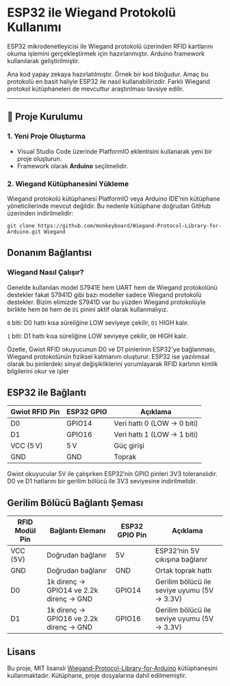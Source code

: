 # ESP32 ile Wiegand Protokolü Kullanımı

ESP32 mikrodenetleyicisi ile Wiegand protokolü üzerinden RFID kartlarını okuma işlemini gerçekleştirmek için hazırlanmıştır. Arduino framework kullanılarak geliştirilmiştir.


Ana kod yapay zekaya hazırlatılmıştır. Örnek bir kod bloğudur. Amaç bu protokolü en basit haliyle ESP32 ile nasıl kullanabilirizdir. Farklı Wiegand protokol kütüphaneleri de mevcuttur araştırılması tavsiye edilir.

---

## 🔧 Proje Kurulumu

### 1. Yeni Proje Oluşturma

- Visual Studio Code üzerinde PlatformIO eklentisini kullanarak yeni bir proje oluşturun.
- Framework olarak **Arduino** seçilmelidir.

### 2. Wiegand Kütüphanesini Yükleme

Wiegand protokolü kütüphanesi PlatformIO veya Arduino IDE’nin kütüphane yöneticilerinde mevcut değildir. Bu nedenle kütüphane doğrudan GitHub üzerinden indirilmelidir:

`git clone https://github.com/monkeyboard/Wiegand-Protocol-Library-for-Arduino.git Wiegand`

## Donanım Bağlantısı

### Wiegand Nasıl Çalışır?

Genelde kullanılan model S7941E hem UART hem de Wiegand protokolünü destekler fakat S7941D gibi bazı modeller sadece Wiegand protokolü destekler. Bizim elimizde S7941D var bu yüzden Wiegand protokolüyle birlikte hem `D0` hem de `D1` pinini aktif olarak kullanmalıyız.

`0` biti: D0 hattı kısa süreliğine LOW seviyeye çekilir, `D1` HIGH kalır.

`1` biti: D1 hattı kısa süreliğine LOW seviyeye çekilir, `D0` HIGH kalır.

Özetle, Gwiot RFID okuyucunun D0 ve D1 pinlerinin ESP32'ye bağlanması, Wiegand protokolünün fiziksel katmanını oluşturur. ESP32 ise yazılımsal olarak bu pinlerdeki sinyal değişikliklerini yorumlayarak RFID kartının kimlik bilgilerini okur ve işler

## ESP32 ile Bağlantı

| Gwiot RFID Pin | ESP32 GPIO | Açıklama                    |
| -------------- | ---------- | --------------------------- |
| D0             | GPIO14     | Veri hattı 0 (LOW → 0 biti) |
| D1             | GPIO16     | Veri hattı 1 (LOW → 1 biti) |
| VCC (5 V)      | 5 V        | Güç girişi                  |
| GND            | GND        | Toprak                      |

Gwiot okuyucular 5V ile çalışırken ESP32’nin GPIO pinleri 3V3 toleranslıdır. D0 ve D1 hatlarını bir gerilim bölücü ile 3V3 seviyesine indirilmelidir.

## Gerilim Bölücü Bağlantı Şeması

| RFID Modül Pin | Bağlantı Elemanı                        | ESP32 GPIO Pin | Açıklama                                    |
| -------------- | --------------------------------------- | -------------- | ------------------------------------------- |
| VCC (5V)       | Doğrudan bağlanır                       | 5V             | ESP32’nin 5V çıkışına bağlanır              |
| GND            | Doğrudan bağlanır                       | GND            | Ortak toprak hattı                          |
| D0             | 1k direnç → GPIO14 ve 2.2k direnç → GND | GPIO14         | Gerilim bölücü ile seviye uyumu (5V → 3.3V) |
| D1             | 1k direnç → GPIO16 ve 2.2k direnç → GND | GPIO16         | Gerilim bölücü ile seviye uyumu (5V → 3.3V) |

## Lisans 

Bu proje, MIT lisanslı [Wiegand-Protocol-Library-for-Arduino](https://github.com/monkeyboard/Wiegand-Protocol-Library-for-Arduino) kütüphanesini kullanmaktadır. Kütüphane, proje dosyalarına dahil edilmemiştir.
